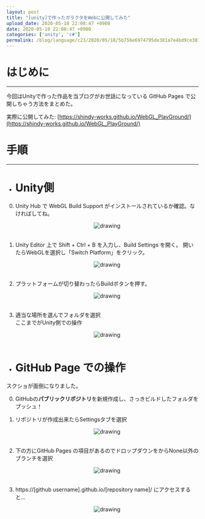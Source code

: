 ```yaml
---
layout: post
title: "[unity]で作ったガラクタをWebに公開してみた"
upload_date: 2020-05-18 22:08:47 +0900
date: 2020-05-18 22:08:47 +0900
categories: ['unity', 'c#']
permalink: /blog/language/c23/2020/05/18/5b756e6974795de381a7e4bd9ce381a3e3819fe382ace383a9e382afe382bfe38292576562e381abe585ace9968be38197e381a6e381bfe3819f
---
```



# はじめに
***
今回はUnityで作った作品を当ブログがお世話になっている GitHub Pages で公開しちゃう方法をまとめた。

実際に公開してみた: [https://shindy-works.github.io/WebGL_PlayGround/](https://shindy-works.github.io/WebGL_PlayGround/)

# 手順
***

- # Unity側

0. Unity Hub で WebGL Build Support がインストールされているか確認。なければしてね。

    <div style="text-align: center" height="360">
        <img src="{{site.baseurl}}/assets/img/unity_web_gl1.png" alt="drawing"/>  
    </div><br>

0. Unity Editor 上で Shift + Ctrl + B を入力し、Build Settings を開く。
開いたらWebGLを選択し「Switch Platform」をクリック。  

    <div style="text-align: center" height="360">
        <img src="{{site.baseurl}}/assets/img/unity_web_gl2.png" alt="drawing"/>  
    </div><br>
    
0. プラットフォームが切り替わったらBuildボタンを押す。  

    <div style="text-align: center" height="360">
        <img src="{{site.baseurl}}/assets/img/unity_web_gl3.png" alt="drawing"/>  
    </div><br>

0. 適当な場所を選んでフォルダを選択  
ここまでがUnity側での操作  

    <div style="text-align: center" height="360">
        <img src="{{site.baseurl}}/assets/img/unity_web_gl4.png" alt="drawing"/>  
    </div><br>

- # GitHub Page での操作
スクショが面倒になりました。

0. GitHubの**パブリックリポジトリ**を新規作成し、さっきビルドしたフォルダをプッシュ！
0. リポジトリが作成出来たらSettingsタブを選択

    <div style="text-align: center" height="360">
        <img src="{{site.baseurl}}/assets/img/unity_web_gl5.png" alt="drawing"/>  
    </div><br>


0. 下の方にGitHub Pages の項目があるのでドロップダウンをからNone以外のブランチを選択

    <div style="text-align: center" height="360">
        <img src="{{site.baseurl}}/assets/img/unity_web_gl6.png" alt="drawing"/>  
    </div><br>


0. https://[github username].github.io/[repository name]/ にアクセスすると...

    <div style="text-align: center" height="360">
        <img src="{{site.baseurl}}/assets/img/unity_web_gl7.png" alt="drawing"/>  
    </div><br>